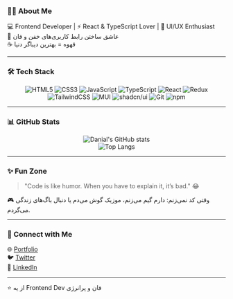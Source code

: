 
### 🧑‍💻 About Me  
💻 Frontend Developer | ⚡ React & TypeScript Lover | 🎨 UI/UX Enthusiast  
🌌 عاشق ساختن رابط کاربری‌های خفن و فان  
☕ قهوه = بهترین دیباگر دنیا  

---

### 🛠️ Tech Stack
<div align="center">

![HTML5](https://img.shields.io/badge/-HTML5-E34F26?logo=html5&logoColor=white&style=for-the-badge)
![CSS3](https://img.shields.io/badge/-CSS3-1572B6?logo=css3&logoColor=white&style=for-the-badge)
![JavaScript](https://img.shields.io/badge/-JavaScript-F7DF1E?logo=javascript&logoColor=black&style=for-the-badge)
![TypeScript](https://img.shields.io/badge/-TypeScript-3178C6?logo=typescript&logoColor=white&style=for-the-badge)
![React](https://img.shields.io/badge/-React-61DAFB?logo=react&logoColor=black&style=for-the-badge)
![Redux](https://img.shields.io/badge/-Redux-764ABC?logo=redux&logoColor=white&style=for-the-badge)
![TailwindCSS](https://img.shields.io/badge/-TailwindCSS-38B2AC?logo=tailwind-css&logoColor=white&style=for-the-badge)
![MUI](https://img.shields.io/badge/-MUI-007FFF?logo=mui&logoColor=white&style=for-the-badge)
![shadcn/ui](https://img.shields.io/badge/-shadcn/ui-black?style=for-the-badge)
![Git](https://img.shields.io/badge/-Git-F05032?logo=git&logoColor=white&style=for-the-badge)
![npm](https://img.shields.io/badge/-npm-CB3837?logo=npm&logoColor=white&style=for-the-badge)

</div>

---

### 📊 GitHub Stats
<div align="center">

![Danial's GitHub stats](https://github-readme-stats.vercel.app/api?username=USERNAME&show_icons=true&theme=radical)  
![Top Langs](https://github-readme-stats.vercel.app/api/top-langs/?username=USERNAME&layout=compact&theme=tokyonight)

</div>

---

### ✨ Fun Zone
> "Code is like humor. When you have to explain it, it’s bad." 😂  

🎮 وقتی کد نمی‌زنم: دارم گیم می‌زنم، موزیک گوش می‌دم یا دنبال باگ‌های زندگی می‌گردم.  

---

### 🔗 Connect with Me
🌐 [Portfolio](https://yourwebsite.com)  
🐦 [Twitter](https://twitter.com/yourhandle)  
💼 [LinkedIn](https://linkedin.com/in/yourhandle)  

---

⭐️ از یه Frontend Dev فان و پرانرژی
